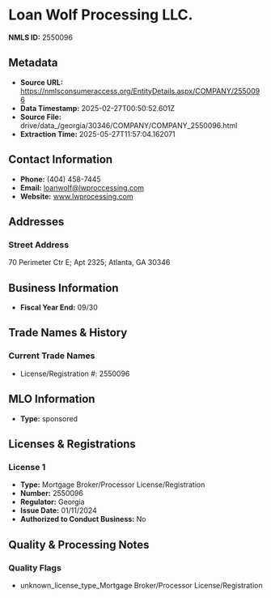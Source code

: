 # Loan Wolf Processing LLC.

**NMLS ID:** 2550096

## Metadata
- **Source URL:** https://nmlsconsumeraccess.org/EntityDetails.aspx/COMPANY/2550096
- **Data Timestamp:** 2025-02-27T00:50:52.601Z
- **Source File:** drive/data_/georgia/30346/COMPANY/COMPANY_2550096.html
- **Extraction Time:** 2025-05-27T11:57:04.162071

## Contact Information
- **Phone:** (404) 458-7445
- **Email:** loanwolf@lwproccessing.com
- **Website:** www.lwprocessing.com

## Addresses
### Street Address
70 Perimeter Ctr E; Apt 2325; Atlanta, GA 30346

## Business Information
- **Fiscal Year End:** 09/30

## Trade Names & History
### Current Trade Names
- License/Registration #: 2550096

## MLO Information
- **Type:** sponsored

## Licenses & Registrations

### License 1
- **Type:** Mortgage Broker/Processor License/Registration
- **Number:** 2550096
- **Regulator:** Georgia
- **Issue Date:** 01/11/2024
- **Authorized to Conduct Business:** No

## Quality & Processing Notes
### Quality Flags
- unknown_license_type_Mortgage Broker/Processor License/Registration
